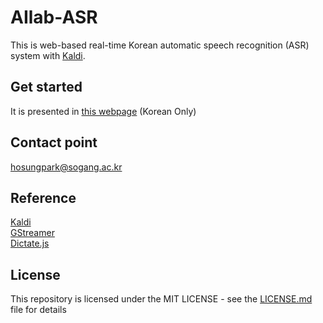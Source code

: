 # AIlab-ASR

This is web-based real-time Korean automatic speech recognition (ASR) system with [Kaldi](https://github.com/kaldi-asr/kaldi).

## Get started

It is presented in [this webpage](https://indra622.github.io/ailab-asr/demos/demo.html) (Korean Only)


## Contact point
hosungpark@sogang.ac.kr

## Reference

[Kaldi](https://github.com/kaldi-asr/kaldi)  
[GStreamer](https://github.com/alumae/kaldi-gstreamer-server)  
[Dictate.js](https://kaljurand.github.io/dictate.js)

## License

This repository is licensed under the MIT LICENSE - see the [LICENSE.md](https://github.com/indra622/ailab-asr/blob/main/LICENSE.md) file for details
